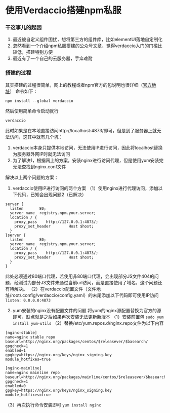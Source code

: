 # 使用Verdaccio搭建npm私服

### 干这事儿的起因
1. 最近被自定义组件困扰，想将第三方的组件库，比如elementUI落地自定制化
2. 忽然看到一个介绍npm私服搭建的公众号文章，觉得verdaccio入门的门槛比较低，搭建特别方便
3. 最近有了一个自己的云服务器，手痒难耐

### 搭建的过程
其实搭建的过程很简单，网上的教程或者npm官方的包说明也很详细（[官方地址](https://www.npmjs.com/package/verdaccio)）
命令如下：

`npm install --global verdaccio`

然后使用简单命令启动就行

`verdaccio`

此时如果是在本地直接访问http://localhost:4873/即可，但是到了服务器上就无法访问，这其中就有几个坑：
1. verdaccio本身只提供本地访问，无法使用IP进行访问，因此将localhost替换为服务器外网IP时就无法访问
2. 为了解决1，根据网上的方案，安装nginx进行访问代理，但是使用yum安装完无法查找到nginx.conf文件

解决以上两个问题的方案：
1. verdaccio使用IP进行访问的两个方案
（1）使用nginx进行代理访问，添加以下代码，已知会出现问题2（已解决）
```
server {
  listen       80;
  server_name  registry.npm.your.server;
  location / {
    proxy_pass    http://127.0.0.1:4873/;
    proxy_set_header        Host $host;
  }
}server {
  listen       80;
  server_name  registry.npm.your.server;
  location / {
    proxy_pass    http://127.0.0.1:4873/;
    proxy_set_header        Host $host;
  }
}
```
此处必须通过80端口代理，若使用非80端口代理，会出现部分JS文件404的问题，经测试为部分JS文件未通过当前url访问，而是直接使用了域名，这个问题还有待解决。
（2）在verdaccio配置文件（文件地址/root/.config/verdaccio/config.yaml）的末尾添加以下代码即可使用IP访问
`listen: 0.0.0.0:4873`

2. yum安装的nginx没有配置文件的问题
将yum的nginx源配置替换为官方的源即可，缺点就是之后如果再次安装无法更新新版本
（1）安装前置包
`sudo yum install yum-utils`
（2）替换/etc/yum.repos.d/nginx.repo文件为以下内容

```
[nginx-stable]
name=nginx stable repo
baseurl=http://nginx.org/packages/centos/$releasever/$basearch/
gpgcheck=1
enabled=1
gpgkey=https://nginx.org/keys/nginx_signing.key
module_hotfixes=true

[nginx-mainline]
name=nginx mainline repo
baseurl=http://nginx.org/packages/mainline/centos/$releasever/$basearch/
gpgcheck=1
enabled=0
gpgkey=https://nginx.org/keys/nginx_signing.key
module_hotfixes=true
```

（3）再次执行命令安装即可
`yum install nginx`